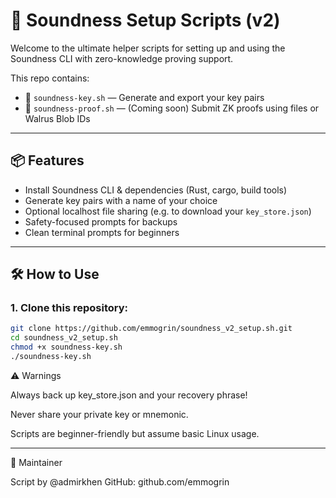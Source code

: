 # 🧪 Soundness Setup Scripts (v2)

Welcome to the ultimate helper scripts for setting up and using the Soundness CLI with zero-knowledge proving support.

This repo contains:

- 🔐 `soundness-key.sh` — Generate and export your key pairs
- 📨 `soundness-proof.sh` — (Coming soon) Submit ZK proofs using files or Walrus Blob IDs

---

## 📦 Features

- Install Soundness CLI & dependencies (Rust, cargo, build tools)
- Generate key pairs with a name of your choice
- Optional localhost file sharing (e.g. to download your `key_store.json`)
- Safety-focused prompts for backups
- Clean terminal prompts for beginners

---

## 🛠️ How to Use

### 1. Clone this repository:
```bash
git clone https://github.com/emmogrin/soundness_v2_setup.sh.git
cd soundness_v2_setup.sh
chmod +x soundness-key.sh
./soundness-key.sh
```

⚠️ Warnings

Always back up key_store.json and your recovery phrase!

Never share your private key or mnemonic.

Scripts are beginner-friendly but assume basic Linux usage.



---

👤 Maintainer

Script by @admirkhen
GitHub: github.com/emmogrin
